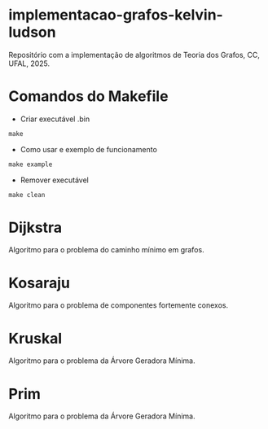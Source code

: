 # implementacao-grafos-kelvin-ludson

Repositório com a implementação de algoritmos de Teoria dos Grafos, CC, UFAL, 2025.

# Comandos do Makefile
- Criar executável .bin

```cpp
make
```
- Como usar e exemplo de funcionamento

```cpp
make example
```
- Remover executável
```cpp
make clean
```

# Dijkstra

Algoritmo para o problema do caminho mínimo em grafos.

#  Kosaraju

Algoritmo para o problema de componentes fortemente conexos.

# Kruskal

Algoritmo para o problema da Árvore Geradora Mínima.

# Prim

Algoritmo para o problema da Árvore Geradora Mínima.
